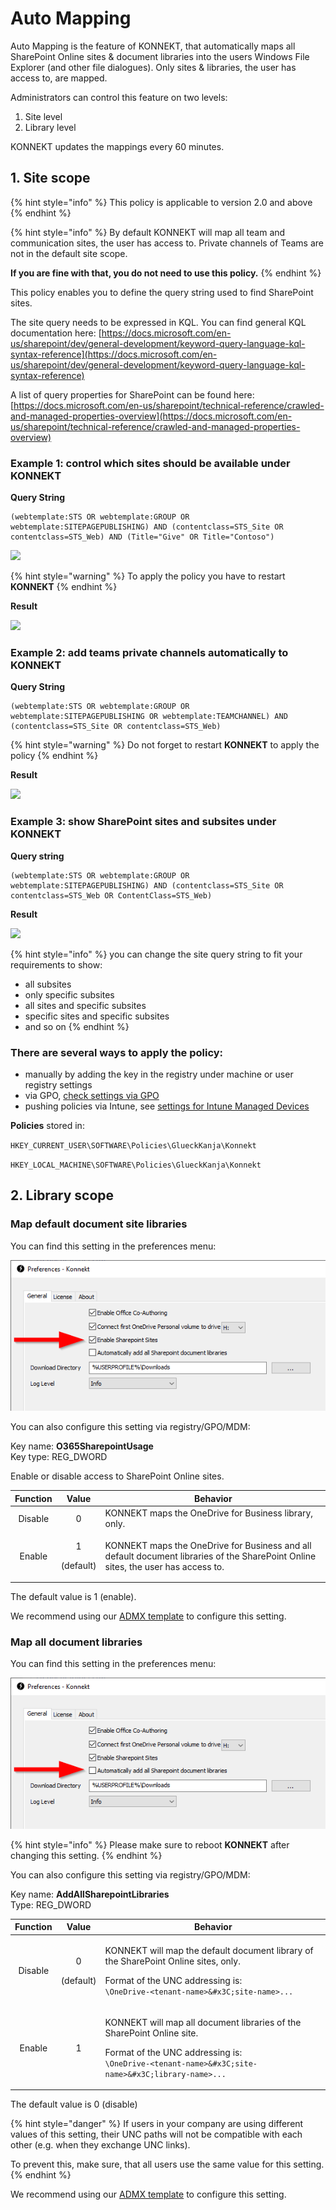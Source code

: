 # Auto Mapping

Auto Mapping is the feature of KONNEKT, that automatically maps all SharePoint Online sites & document libraries into the users Windows File Explorer (and other file dialogues). Only sites & libraries, the user has access to, are mapped.

Administrators can control this feature on two levels:

1. Site level
2. Library level

KONNEKT updates the mappings every 60 minutes.

## 1. Site scope

{% hint style="info" %}
This policy is applicable to version 2.0 and above
{% endhint %}

{% hint style="info" %}
By default KONNEKT will map all team and communication sites, the user has access to. Private channels of Teams are not in the default site scope.

**If you are fine with that, you do not need to use this policy.**
{% endhint %}

This policy enables you to define the query string used to find SharePoint sites.

The site query needs to be expressed in KQL. You can find general KQL documentation here: [https://docs.microsoft.com/en-us/sharepoint/dev/general-development/keyword-query-language-kql-syntax-reference](https://docs.microsoft.com/en-us/sharepoint/dev/general-development/keyword-query-language-kql-syntax-reference)

A list of query properties for SharePoint can be found here: [https://docs.microsoft.com/en-us/sharepoint/technical-reference/crawled-and-managed-properties-overview](https://docs.microsoft.com/en-us/sharepoint/technical-reference/crawled-and-managed-properties-overview)

### **Example 1:** control which sites should be available under KONNEKT&#x20;

**Query String**

```
(webtemplate:STS OR webtemplate:GROUP OR webtemplate:SITEPAGEPUBLISHING) AND (contentclass=STS_Site OR contentclass=STS_Web) AND (Title="Give" OR Title="Contoso")
```

![](<../../.gitbook/assets/2021-07-16 14\_40\_28-192.168.2.50 - Remote Desktop Connection.png>)

{% hint style="warning" %}
To apply the policy you have to restart **KONNEKT**
{% endhint %}

**Result**

![](<../../.gitbook/assets/2021-07-16 14\_41\_22-192.168.2.50 - Remote Desktop Connection.png>)

### **Example 2:** add teams private channels automatically to KONNEKT&#x20;

**Query String**

```
(webtemplate:STS OR webtemplate:GROUP OR webtemplate:SITEPAGEPUBLISHING OR webtemplate:TEAMCHANNEL) AND (contentclass=STS_Site OR contentclass=STS_Web)
```

{% hint style="warning" %}
Do not forget to restart **KONNEKT** to apply the policy
{% endhint %}

**Result**

![](<../../.gitbook/assets/2021-08-13 08\_29\_21-192.168.2.50 - Remote Desktop Connection.png>)

### Example 3: show SharePoint sites and subsites under KONNEKT

**Query string**

```
(webtemplate:STS OR webtemplate:GROUP OR webtemplate:SITEPAGEPUBLISHING) AND (contentclass=STS_Site OR contentclass=STS_Web OR ContentClass=STS_Web)
```

**Result**

![](<../../.gitbook/assets/2021-11-04 17\_39\_56-Win10\_RJoin\_Scepman on LAPTOP-2BEFN6TS - Virtual Machine Connection.png>)

{% hint style="info" %}
you can change the site query string to fit your requirements to show:

* all subsites
* only specific subsites
* all sites and specific subsites
* specific sites and specific subsites
* and so on
{% endhint %}

### **There are several ways to apply the policy:**

* manually by adding the key in the registry under machine or user registry settings
* via GPO, [check settings via GPO](../management-options/settings-via-gpo.md)
* pushing policies via Intune, see [settings for Intune Managed Devices](../management-options/setting-for-intune-managed-devices.md)

**Policies** stored in:

`HKEY_CURRENT_USER\SOFTWARE\Policies\GlueckKanja\Konnekt`

`HKEY_LOCAL_MACHINE\SOFTWARE\Policies\GlueckKanja\Konnekt`

## 2. Library scope

### Map default document site libraries

You can find this setting in the preferences menu:

![](<../../.gitbook/assets/image (17).png>)

You can also configure this setting via registry/GPO/MDM:

Key name: **O365SharepointUsage**\
Key type: REG\_DWORD

Enable or disable access to SharePoint Online sites.

| Function |           Value          | Behavior                                                                                                                          |
| :------: | :----------------------: | --------------------------------------------------------------------------------------------------------------------------------- |
|  Disable |             0            | KONNEKT maps the OneDrive for Business library, only.                                                                             |
|  Enable  | <p>1</p><p>(default)</p> | KONNEKT maps the OneDrive for Business and all default document libraries of the SharePoint Online sites, the user has access to. |

The default value is 1 (enable).

We recommend using our [ADMX template](../management-options/settings-via-gpo.md#admx-file) to configure this setting.

### Map all document libraries

You can find this setting in the preferences menu:

![](<../../.gitbook/assets/image (18).png>)

{% hint style="info" %}
Please make sure to reboot **KONNEKT** after changing this setting.
{% endhint %}

You can also configure this setting via registry/GPO/MDM:

Key name: **AddAllSharepointLibraries**\
Type: REG\_DWORD

| Function |           Value          | Behavior                                                                                                                                                                                                     |
| :------: | :----------------------: | ------------------------------------------------------------------------------------------------------------------------------------------------------------------------------------------------------------ |
|  Disable | <p>0</p><p>(default)</p> | <p>KONNEKT will map the default document library of the SharePoint Online sites, only.</p><p>Format of the UNC addressing is: <br><code>\\OneDrive-&#x3C;tenant-name>\&#x3C;site-name>\...</code></p>        |
|  Enable  |             1            | <p>KONNEKT will map all document libraries of the SharePoint Online site.</p><p>Format of the UNC addressing is: <br><code>\\OneDrive-&#x3C;tenant-name>\&#x3C;site-name>\&#x3C;library-name>\...</code></p> |

The default value is 0 (disable)

{% hint style="danger" %}
If users in your company are using different values of this setting, their UNC paths will not be compatible with each other (e.g. when they exchange UNC links).

To prevent this, make sure, that all users use the same value for this setting.
{% endhint %}

We recommend using our [ADMX template](../management-options/settings-via-gpo.md#admx-file) to configure this setting.
